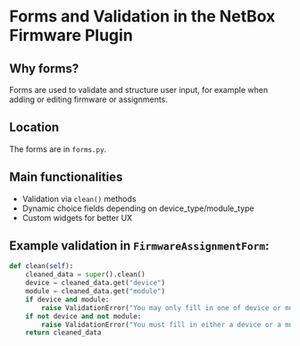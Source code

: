 # Forms and Validation in the NetBox Firmware Plugin

## Why forms?

Forms are used to validate and structure user input, for example when adding or editing firmware or assignments.

## Location

The forms are in `forms.py`.

## Main functionalities

- Validation via `clean()` methods
- Dynamic choice fields depending on device_type/module_type
- Custom widgets for better UX

## Example validation in `FirmwareAssignmentForm`:

```python
def clean(self):
    cleaned_data = super().clean()
    device = cleaned_data.get("device")
    module = cleaned_data.get("module")
    if device and module:
        raise ValidationError("You may only fill in one of device or module.")
    if not device and not module:
        raise ValidationError("You must fill in either a device or a module.")
    return cleaned_data